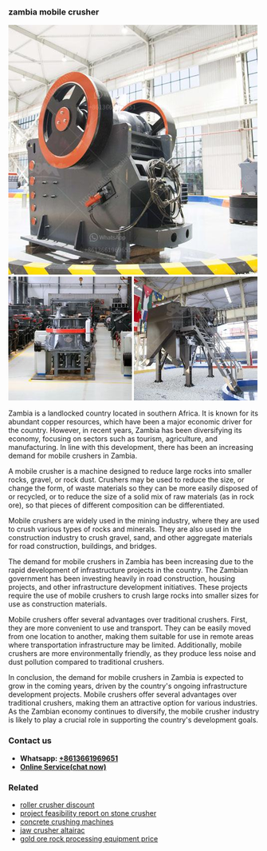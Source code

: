 <h3>zambia mobile crusher</h3><img src='1704791177.jpg' alt=''><p>Zambia is a landlocked country located in southern Africa. It is known for its abundant copper resources, which have been a major economic driver for the country. However, in recent years, Zambia has been diversifying its economy, focusing on sectors such as tourism, agriculture, and manufacturing. In line with this development, there has been an increasing demand for mobile crushers in Zambia.</p><p>A mobile crusher is a machine designed to reduce large rocks into smaller rocks, gravel, or rock dust. Crushers may be used to reduce the size, or change the form, of waste materials so they can be more easily disposed of or recycled, or to reduce the size of a solid mix of raw materials (as in rock ore), so that pieces of different composition can be differentiated.</p><p>Mobile crushers are widely used in the mining industry, where they are used to crush various types of rocks and minerals. They are also used in the construction industry to crush gravel, sand, and other aggregate materials for road construction, buildings, and bridges.</p><p>The demand for mobile crushers in Zambia has been increasing due to the rapid development of infrastructure projects in the country. The Zambian government has been investing heavily in road construction, housing projects, and other infrastructure development initiatives. These projects require the use of mobile crushers to crush large rocks into smaller sizes for use as construction materials.</p><p>Mobile crushers offer several advantages over traditional crushers. First, they are more convenient to use and transport. They can be easily moved from one location to another, making them suitable for use in remote areas where transportation infrastructure may be limited. Additionally, mobile crushers are more environmentally friendly, as they produce less noise and dust pollution compared to traditional crushers.</p><p>In conclusion, the demand for mobile crushers in Zambia is expected to grow in the coming years, driven by the country's ongoing infrastructure development projects. Mobile crushers offer several advantages over traditional crushers, making them an attractive option for various industries. As the Zambian economy continues to diversify, the mobile crusher industry is likely to play a crucial role in supporting the country's development goals.</p><h3>Contact us</h3><ul><li><strong>Whatsapp:&nbsp;<a href="https://wa.me/8613661969651">+8613661969651</a></strong></li><li><a href="https://swt.shibang-china.com/?git&amp;zhl&amp;zambia mobile crusher"><strong>Online Service(chat now)</strong></a></li></ul><h3>Related</h3><ul><li><a href='roller crusher discount.md'>roller crusher discount</a></li><li><a href='project feasibility report on stone crusher.md'>project feasibility report on stone crusher</a></li><li><a href='concrete crushing machines.md'>concrete crushing machines</a></li><li><a href='jaw crusher altairac.md'>jaw crusher altairac</a></li><li><a href='gold ore rock processing equipment price.md'>gold ore rock processing equipment price</a></li></ul>